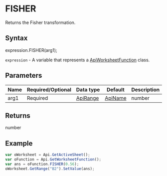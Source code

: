 # FISHER

Returns the Fisher transformation.

## Syntax

expression.FISHER(arg1);

`expression` - A variable that represents a [ApiWorksheetFunction](../ApiWorksheetFunction.md) class.

## Parameters

| **Name** | **Required/Optional** | **Data type** | **Default** | **Description** |
| ------------- | ------------- | ------------- | ------------- | ------------- |
| arg1 | Required | [ApiRange](../../ApiRange/ApiRange.md) | [ApiName](../../ApiName/ApiName.md) | number |  | The value for the transformation, a number between -1 and 1, excluding -1 and 1. |

## Returns

number

## Example



```javascript
var oWorksheet = Api.GetActiveSheet();
var oFunction = Api.GetWorksheetFunction();
var ans = oFunction.FISHER(0.56);
oWorksheet.GetRange("B2").SetValue(ans);



```

